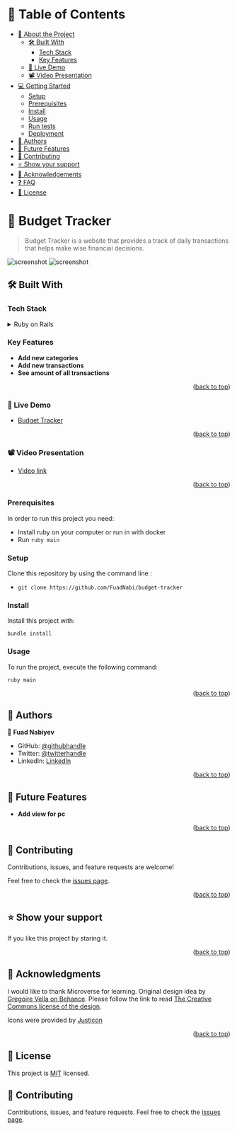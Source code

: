 <a name="readme-top"></a>

# 📗 Table of Contents

- [📖 About the Project](#about-project)
  - [🛠 Built With](#built-with)
    - [Tech Stack](#tech-stack)
    - [Key Features](#key-features)
  - [🚀 Live Demo](#live-demo)
  - [📽️ Video Presentation](#video)
- [💻 Getting Started](#getting-started)
  - [Setup](#setup)
  - [Prerequisites](#prerequisites)
  - [Install](#install)
  - [Usage](#usage)
  - [Run tests](#run-tests)
  - [Deployment](#triangular_flag_on_post-deployment)
- [👥 Authors](#authors)
- [🔭 Future Features](#future-features)
- [🤝 Contributing](#contributing)
- [⭐️ Show your support](#support)
- [🙏 Acknowledgements](#acknowledgements)
- [❓ FAQ](#faq)
- [📝 License](#license)

<!-- PROJECT DESCRIPTION -->

# 📖 Budget Tracker <a name="about-project"></a>

> Budget Tracker is a website that provides a track of daily transactions that helps make wise financial decisions.

 ![screenshot](app/assets/images/Screenshot-2023-03-29-181410.png)
 ![screenshot](app/assets/images/Screenshot-2023-03-29-181349.png)

## 🛠 Built With <a name="built-with"></a>

### Tech Stack <a name="tech-stack"></a>

<details>
  <summary>Ruby on Rails</summary>
  <ul>
    <li><a href="https://ruby-doc.org/core-3.1.2/">Ruby</a></li>
  </ul>
    <ul>
    <li><a href="https://ruby-doc.org/core-3.1.2/">Rails</a></li>
  </ul>
</details>

<!-- Features -->

### Key Features <a name="key-features"></a>

- **Add new categories**
- **Add new transactions**
- **See amount of all transactions**

<p align="right">(<a href="#readme-top">back to top</a>)</p>


### 🚀 Live Demo <a name="live-demo"></a>

- [Budget Tracker](https://budget-tracker-azmz.onrender.com)

<p align="right">(<a href="#readme-top">back to top</a>)</p>


### 📽️ Video Presentation <a name="video"></a>

- [Video link](https://www.loom.com/share/1213a4eea2784cfe924a89b3ab8dd3ba)

<p align="right">(<a href="#readme-top">back to top</a>)</p>

### Prerequisites

In order to run this project you need:

- Install ruby on your computer or run in with docker
- Run `ruby main`

### Setup

Clone this repository by using the command line :

- `git clone https://github.com/FuadNabi/budget-tracker`

### Install

Install this project with:

`bundle install`

### Usage

To run the project, execute the following command:

`ruby main`

<p align="right">(<a href="#readme-top">back to top</a>)</p>

<!-- AUTHORS -->

## 👥 Authors <a name="authors"></a>

👤 **Fuad Nabiyev**

- GitHub: [@githubhandle](https://github.com/FuadNabi)
- Twitter: [@twitterhandle](https://twitter.com/FuadNabiyev_)
- LinkedIn: [LinkedIn](https://www.linkedin.com/in/fuad-nabiyev/)

<p align="right">(<a href="#readme-top">back to top</a>)</p>

<!-- FUTURE FEATURES -->

## 🔭 Future Features <a name="future-features"></a>

- **Add view for pc**

<p align="right">(<a href="#readme-top">back to top</a>)</p>

<!-- CONTRIBUTING -->

## 🤝 Contributing <a name="contributing"></a>

Contributions, issues, and feature requests are welcome!

Feel free to check the [issues page](https://github.com/FuadNabi/budget-tracker/issues).

<p align="right">(<a href="#readme-top">back to top</a>)</p>

<!-- SUPPORT -->

## ⭐️ Show your support <a name="support"></a>

If you like this project by staring it.

<p align="right">(<a href="#readme-top">back to top</a>)</p>

<!-- ACKNOWLEDGEMENTS -->

## 🙏 Acknowledgments <a name="acknowledgements"></a>

I would like to thank Microverse for learning.
Original design idea by [Gregoire Vella on Behance](https://www.behance.net/gregoirevella).
Please follow the link to read [The Creative Commons license of the design](https://creativecommons.org/licenses/by-nc/4.0/).

Icons were provided by [Justicon](https://www.flaticon.com/authors/justicon)

<p align="right">(<a href="#readme-top">back to top</a>)</p>

<!-- LICENSE -->

## 📝 License <a name="license"></a>

This project is [MIT](https://github.com/FuadNabi/budget-tracker/blob/create-readme/LICENSE) licensed.

## :handshake: Contributing

Contributions, issues, and feature requests.
Feel free to check the [issues page](https://github.com/FuadNabi/budget-tracker/issues).
